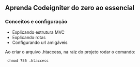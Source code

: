 ## Aprenda Codeigniter do zero ao essencial

### Conceitos e configuração

- Explicando estrutura MVC
- Explicando rotas
- Configurando url amigáveis

Ao criar o arquivo .htaccess, na raiz do projeto rodar o comando:

````
 chmod 755 .htaccess

````